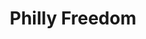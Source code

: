 ---
pid: PT245
title: Philly Freedom
location_transcription: Broad + Passyunk
zipcode: '19446'
outside_phl: 'Lansdale PA '
neighborhood: 
age: '46'
age_range: 40-49
instagram: 
image_file_name: PT_245.jpg
proposal_transcription: Right in a median. Turn it into a flower bed. Above the flower
  bed, a statue of an eagle with an American Flag over it.
topic: Environment
topic_summary: '0'
type: Garden,Space,Sculpture Statue
keywords_other: median, flower bed, eagle, American flag
credit: 
image_labels: 
twitter: 
facebook: 
permalink: "/monuments/pt245/"
layout: item-page
---